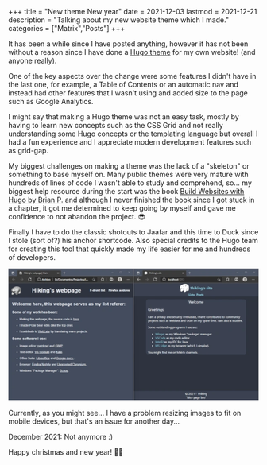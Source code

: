 +++
title = "New theme New year"
date = 2021-12-03
lastmod = 2021-12-21
description = "Talking about my new website theme which I made."
categories = ["Matrix","Posts"]
+++

It has been a while since I have posted anything, however it has not been without a reason since I have done a
[Hugo theme](https://github.com/1hiking/SimpleTheme) for my own website! (and anyone really).

One of the key aspects over the change were some features I didn't have in the last one, for example, a Table of Contents or an automatic nav and instead had
other features that I wasn't using and added size to the page such as Google Analytics.

I might say that making a Hugo theme was not an easy task, mostly by having to learn new concepts such as the CSS Grid and not really understanding some Hugo
concepts or the templating language but overall I had a fun experience and I appreciate modern development features such as grid-gap.

My biggest challenges on making a theme was the lack of a "skeleton" or something to base myself on. Many public themes were very mature with hundreds of lines
of code I wasn't able to study and comprehend, so... my biggest help resource during the start was the book
[Build Websites with Hugo by Brian P.](https://pragprog.com/titles/bhhugo/build-websites-with-hugo/) and although I never finished the book since I got stuck in
a chapter, it got me determined to keep going by myself and gave me confidence to not abandon the project. 😎

Finally I have to do the classic shotouts to Jaafar and this time to Duck since I stole (sort of?) his anchor shortcode. Also special credits to the Hugo team
for creating this tool that quickly made my life easier for me and hundreds of developers.

![On the left my old site made by hand, on the right with my own Hugo theme. Both made on plain CSS/HTML, but thanks to Hugo I have been able to make slightly more complex design choices](images/posts/New-theme-New-year/Old_theme_and_new_theme_scaled.webp)

Currently, as you might see... I have a problem resizing images to fit on mobile devices, but that's an issue for another day...

December 2021: Not anymore :)

Happy christmas and new year! 🐻‍❄️
